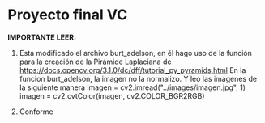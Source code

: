 # Proyecto final VC

**IMPORTANTE LEER:**

1. Esta modificado el archivo burt_adelson, en él hago uso de la función
   para la creación de la Pirámide Laplaciana de https://docs.opencv.org/3.1.0/dc/dff/tutorial_py_pyramids.html
   En la funcion burt_adelson, la imagen no la normalizo. Y leo las imágenes
   de la siguiente manera
   imagen = cv2.imread("../images/imagen.jpg", 1)
   imagen = cv2.cvtColor(imagen, cv2.COLOR_BGR2RGB)

2. Conforme 
